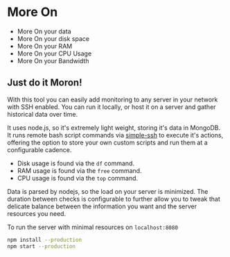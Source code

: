 # More On

* More On your data
* More On your disk space
* More On your RAM
* More On your CPU Usage
* More On your Bandwidth

## Just do it Moron!

With this tool you can easily add monitoring to any server in your network with SSH enabled.  You can run it locally, or host it on a server and gather historical data over time.

It uses node.js, so it's extremely light weight, storing it's data in MongoDB.  It runs remote bash script commands via [simple-ssh][1] to execute it's actions, offering the option to store your own custom scripts and run them at a configurable cadence.

* Disk usage is found via the `df` command.
* RAM usage is found via the `free` command.
* CPU usage is found via the `top` command.

Data is parsed by nodejs, so the load on your server is minimized.  The duration between checks is configurable to further allow you to tweak that delicate balance between the information you want and the server resources you need.

To run the server with minimal resources on `localhost:8080`
```bash
npm install --production
npm start --production
```

[1]: https://github.com/MCluck90/simple-ssh
